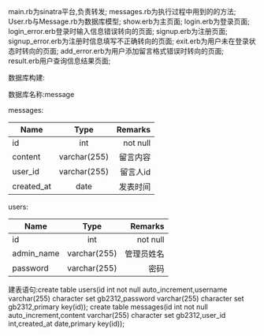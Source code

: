 main.rb为sinatra平台,负责转发;
messages.rb为执行过程中用到的的方法;
User.rb与Message.rb为数据库模型;
show.erb为主页面;
login.erb为登录页面;
login_error.erb登录时输入信息错误转向的页面;
signup.erb为注册页面;
signup_error.erb为注册时信息填写不正确转向的页面;
exit.erb为用户未在登录状态时转向的页面;
add_error.erb为用户添加留言格式错误时转向的页面;
result.erb用户查询信息结果页面;


数据库构建:

数据库名称:message

messages:


| Name | Type | Remarks |
| - | :-: | -: |
| id | int | not null |
| content | varchar(255) | 留言内容|
| user_id | varchar(255) | 留言人id |
| created_at | date | 发表时间 |


users:


| Name | Type | Remarks |
| - | :-: | -: |
| id | int | not null |
| admin_name | varchar(255) | 管理员姓名 |
| password | varchar(255) | 密码 |


建表语句:create table users(id int not null auto_increment,username varchar(255) character set gb2312,password varchar(255) character set gb2312,primary key(id));
create table messages(id int not null auto_increment,content varchar(255) character set gb2312,user_id int,created_at date,primary key(id));
